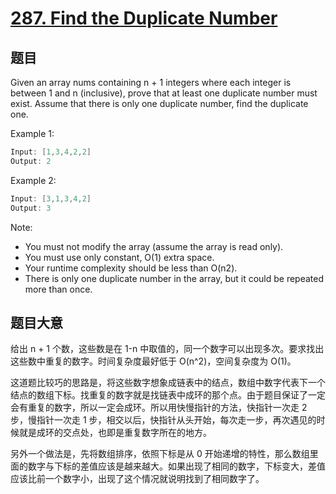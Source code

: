 # [287. Find the Duplicate Number](https://leetcode.com/problems/find-the-duplicate-number/)

## 题目

Given an array nums containing n + 1 integers where each integer is between 1 and n (inclusive), prove that at least one duplicate number must exist. Assume that there is only one duplicate number, find the duplicate one.

Example 1:

```c
Input: [1,3,4,2,2]
Output: 2
```

Example 2:

```c
Input: [3,1,3,4,2]
Output: 3
```

Note:  

- You must not modify the array (assume the array is read only).
- You must use only constant, O(1) extra space.
- Your runtime complexity should be less than O(n2).
- There is only one duplicate number in the array, but it could be repeated more than once.

## 题目大意

给出 n + 1 个数，这些数是在 1-n 中取值的，同一个数字可以出现多次。要求找出这些数中重复的数字。时间复杂度最好低于 O(n^2)，空间复杂度为 O(1)。

这道题比较巧的思路是，将这些数字想象成链表中的结点，数组中数字代表下一个结点的数组下标。找重复的数字就是找链表中成环的那个点。由于题目保证了一定会有重复的数字，所以一定会成环。所以用快慢指针的方法，快指针一次走 2 步，慢指针一次走 1 步，相交以后，快指针从头开始，每次走一步，再次遇见的时候就是成环的交点处，也即是重复数字所在的地方。


另外一个做法是，先将数组排序，依照下标是从 0 开始递增的特性，那么数组里面的数字与下标的差值应该是越来越大。如果出现了相同的数字，下标变大，差值应该比前一个数字小，出现了这个情况就说明找到了相同数字了。